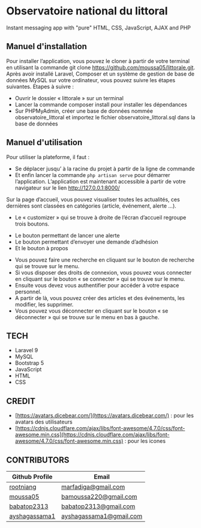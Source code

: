 # Observatoire national du littoral
Instant messaging app with "pure" HTML, CSS, JavaScript, AJAX and PHP
## Manuel d'installation

Pour installer l’application, vous pouvez le cloner à partir de votre terminal en utilisant la commande git clone https://github.com/moussa05/littorale.git. Après avoir installé Laravel, Composer et un système de gestion de base de données MySQL sur votre ordinateur, vous pouvez suivre les étapes suivantes.
Etapes à suivre : 
* Ouvrir le dossier « littorale »  sur un terminal
* Lancer la commande composer install  pour installer les dépendances
* Sur PHPMyAdmin, créer une base de données nommée observatoire_littoral et importez le fichier observatoire_littoral.sql dans la base de données  


## Manuel d'utilisation

Pour utiliser la plateforme, il faut :
* Se déplacer jusqu’ à la racine du projet à partir de la ligne de commande
* Et enfin lancer la commande `php artisan serve` pour démarrer l’application.
L’application est maintenant accessible à partir de votre navigateur sur le lien http://127.0.0.1:8000/

Sur la page d’accueil, vous pouvez visualiser toutes les actualités, ces dernières sont classées en catégories (article, événement, alerte …).
* Le « customizer » qui se trouve à droite de l’écran d’accueil regroupe trois boutons. 
- Le bouton permettant de lancer une alerte
- Le bouton permettant d’envoyer une demande d’adhésion
- Et le bouton à propos
* Vous pouvez faire une recherche en cliquant sur le bouton de recherche qui se trouve sur le menu.
* Si vous disposer des droits de connexion, vous pouvez vous connecter en cliquant sur le bouton « se connecter » qui se trouve sur le menu. 
* Ensuite vous devez vous authentifier pour accéder à votre espace personnel.
* A partir de là, vous pouvez créer des articles et des événements, les modifier, les supprimer.
* Vous pouvez vous déconnecter en cliquant sur le bouton « se déconnecter » qui se trouve sur le menu en bas à gauche. 



## TECH

* Laravel 9
* MySQL
* Bootstrap 5 
* JavaScript
* HTML
* CSS


## CREDIT
* [https://avatars.dicebear.com/](https://avatars.dicebear.com/) : pour les avatars des utilisateurs
* [https://cdnjs.cloudflare.com/ajax/libs/font-awesome/4.7.0/css/font-awesome.min.css](https://cdnjs.cloudflare.com/ajax/libs/font-awesome/4.7.0/css/font-awesome.min.css) : pour les icones

## CONTRIBUTORS
|Github Profile|Email|     
|----|-----|
|[rootniang](https://github.com/rootniang)|marfadiga@gmail.com|
|[moussa05](https://github.com/moussa05)|bamoussa220@gmail.com|
|[babatop2313](https://github.com/babatop2313)|babatop2313@gmail.com|
|[ayshagassama1](https://github.com/ayshagassama1)|ayshagassama1@gmail.com|


